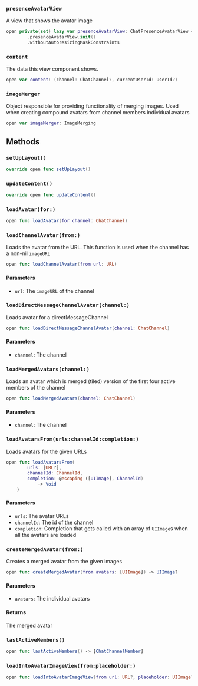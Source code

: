
### `presenceAvatarView`

A view that shows the avatar image

``` swift
open private(set) lazy var presenceAvatarView: ChatPresenceAvatarView = components
        .presenceAvatarView.init()
        .withoutAutoresizingMaskConstraints
```

### `content`

The data this view component shows.

``` swift
open var content: (channel: ChatChannel?, currentUserId: UserId?) 
```

### `imageMerger`

Object responsible for providing functionality of merging images.
Used when creating compound avatars from channel members individual avatars

``` swift
open var imageMerger: ImageMerging 
```

## Methods

### `setUpLayout()`

``` swift
override open func setUpLayout() 
```

### `updateContent()`

``` swift
override open func updateContent() 
```

### `loadAvatar(for:)`

``` swift
open func loadAvatar(for channel: ChatChannel) 
```

### `loadChannelAvatar(from:)`

Loads the avatar from the URL. This function is used when the channel has a non-nil `imageURL`

``` swift
open func loadChannelAvatar(from url: URL) 
```

#### Parameters

  - `url`: The `imageURL` of the channel

### `loadDirectMessageChannelAvatar(channel:)`

Loads avatar for a directMessageChannel

``` swift
open func loadDirectMessageChannelAvatar(channel: ChatChannel) 
```

#### Parameters

  - `channel`: The channel

### `loadMergedAvatars(channel:)`

Loads an avatar which is merged (tiled) version of the first four active members of the channel

``` swift
open func loadMergedAvatars(channel: ChatChannel) 
```

#### Parameters

  - `channel`: The channel

### `loadAvatarsFrom(urls:channelId:completion:)`

Loads avatars for the given URLs

``` swift
open func loadAvatarsFrom(
        urls: [URL?],
        channelId: ChannelId,
        completion: @escaping ([UIImage], ChannelId)
            -> Void
    ) 
```

#### Parameters

  - `urls`: The avatar URLs
  - `channelId`: The id of the channel
  - `completion`: Completion that gets called with an array of `UIImage`s when all the avatars are loaded

### `createMergedAvatar(from:)`

Creates a merged avatar from the given images

``` swift
open func createMergedAvatar(from avatars: [UIImage]) -> UIImage? 
```

#### Parameters

  - `avatars`: The individual avatars

#### Returns

The merged avatar

### `lastActiveMembers()`

``` swift
open func lastActiveMembers() -> [ChatChannelMember] 
```

### `loadIntoAvatarImageView(from:placeholder:)`

``` swift
open func loadIntoAvatarImageView(from url: URL?, placeholder: UIImage?) 
